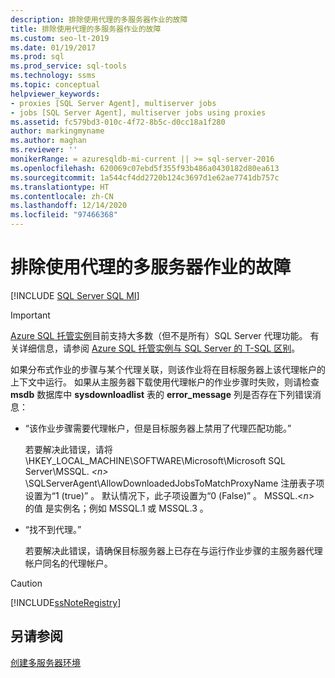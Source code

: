 ```yaml
---
description: 排除使用代理的多服务器作业的故障
title: 排除使用代理的多服务器作业的故障
ms.custom: seo-lt-2019
ms.date: 01/19/2017
ms.prod: sql
ms.prod_service: sql-tools
ms.technology: ssms
ms.topic: conceptual
helpviewer_keywords:
- proxies [SQL Server Agent], multiserver jobs
- jobs [SQL Server Agent], multiserver jobs using proxies
ms.assetid: fc579bd3-010c-4f72-8b5c-d0cc18a1f280
author: markingmyname
ms.author: maghan
ms.reviewer: ''
monikerRange: = azuresqldb-mi-current || >= sql-server-2016
ms.openlocfilehash: 620069c07ebd5f355f93b486a0430182d80ea613
ms.sourcegitcommit: 1a544cf4dd2720b124c3697d1e62ae7741db757c
ms.translationtype: HT
ms.contentlocale: zh-CN
ms.lasthandoff: 12/14/2020
ms.locfileid: "97466368"
---
```

# <a name="troubleshoot-multiserver-jobs-that-use-proxies"></a>排除使用代理的多服务器作业的故障
[!INCLUDE [SQL Server SQL MI](../../includes/applies-to-version/sql-asdbmi.md)]

> [!IMPORTANT]  
> [Azure SQL 托管实例](/azure/sql-database/sql-database-managed-instance)目前支持大多数（但不是所有）SQL Server 代理功能。 有关详细信息，请参阅 [Azure SQL 托管实例与 SQL Server 的 T-SQL 区别](/azure/sql-database/sql-database-managed-instance-transact-sql-information#sql-server-agent)。

如果分布式作业的步骤与某个代理关联，则该作业将在目标服务器上该代理帐户的上下文中运行。 如果从主服务器下载使用代理帐户的作业步骤时失败，则请检查 **msdb** 数据库中 **sysdownloadlist** 表的 **error_message** 列是否存在下列错误消息：  
  
-   “该作业步骤需要代理帐户，但是目标服务器上禁用了代理匹配功能。”  
  
    若要解决此错误，请将 \HKEY_LOCAL_MACHINE\SOFTWARE\Microsoft\Microsoft SQL Server\MSSQL. _\<n\>_ \SQLServerAgent\AllowDownloadedJobsToMatchProxyName 注册表子项设置为“1 (true)”  。 默认情况下，此子项设置为“0 (False)”   。 MSSQL.\<*n*> 的值 是实例名；例如 MSSQL.1 或 MSSQL.3 。  
  
-   “找不到代理。”  
  
    若要解决此错误，请确保目标服务器上已存在与运行作业步骤的主服务器代理帐户同名的代理帐户。  
  
> [!CAUTION]  
> [!INCLUDE[ssNoteRegistry](../../includes/ssnoteregistry-md.md)]  
  
## <a name="see-also"></a>另请参阅  
[创建多服务器环境](../../ssms/agent/create-a-multiserver-environment.md)  

